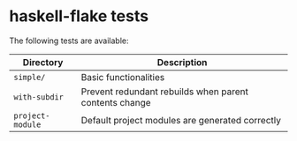 # haskell-flake tests

The following tests are available:

| Directory | Description |
| --- | --- |
| `simple/` | Basic functionalities |
| `with-subdir` | Prevent redundant rebuilds when parent contents change |
| `project-module`| Default project modules are generated correctly |

